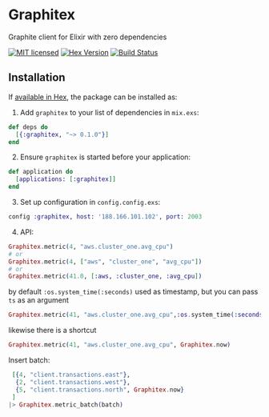 # Graphitex

Graphite client for Elixir with zero dependencies


[![MIT licensed](https://img.shields.io/badge/license-MIT-blue.svg)](https://github.com/msoedov/graphitex/blob/master/LICENSE)
[![Hex Version](https://img.shields.io/hexpm/v/graphitex.svg)](https://hex.pm/packages/graphitex)
[![Build Status](https://travis-ci.org/msoedov/graphitex.svg?branch=master)](https://travis-ci.org/msoedov/graphitex)



## Installation

If [available in Hex](https://hex.pm/docs/publish), the package can be installed as:

  1. Add `graphitex` to your list of dependencies in `mix.exs`:

  ```elixir
  def deps do
    [{:graphitex, "~> 0.1.0"}]
  end
  ```

  2. Ensure `graphitex` is started before your application:

  ```elixir
  def application do
    [applications: [:graphitex]]
  end

  ```
  3. Set up configuration in `config.config.exs`:

  ```elixir
  config :graphitex, host: '188.166.101.102', port: 2003

  ```
  4. API:

  ```elixir
  Graphitex.metric(4, "aws.cluster_one.avg_cpu")
  # or
  Graphitex.metric(4, ["aws", "cluster_one", "avg_cpu"])
  # or
  Graphitex.metric(41.0, [:aws, :cluster_one, :avg_cpu])
  ```

  by default `:os.system_time(:seconds)` used as timestamp, but you can pass `ts` as an argument

  ```elixir
  Graphitex.metric(41, "aws.cluster_one.avg_cpu",:os.system_time(:seconds))

  ```
  likewise there is a shortcut

  ```elixir
  Graphitex.metric(41, "aws.cluster_one.avg_cpu", Graphitex.now)

  ```

  Insert batch:
  ```elixir
   [{4, "client.transactions.east"},
    {2, "client.transactions.west"},
    {5, "client.transactions.north", Graphitex.now}
   ]
  |> Graphitex.metric_batch(batch)

  ```
